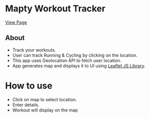 # Mapty Workout Tracker

[View Page](https://amrdesai.github.io/mapty-workout-tracker/)

## About
- Track your workouts.
- User can track Running & Cycling by clicking on the location.
- This app uses Geolocation API to fetch user location.
- App generates map and displays it to UI using [Leaflet JS Library](https://leafletjs.com/).

# How to use 
- Click on map to select location.
- Enter details.
- Workout will display on the map

